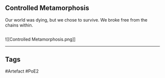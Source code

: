 ## Controlled Metamorphosis
Our world was dying, but we chose to survive.
We broke free from the chains within.
##
![[Controlled Metamorphosis.png]]

---
## Tags
#Artefact
#PoE2